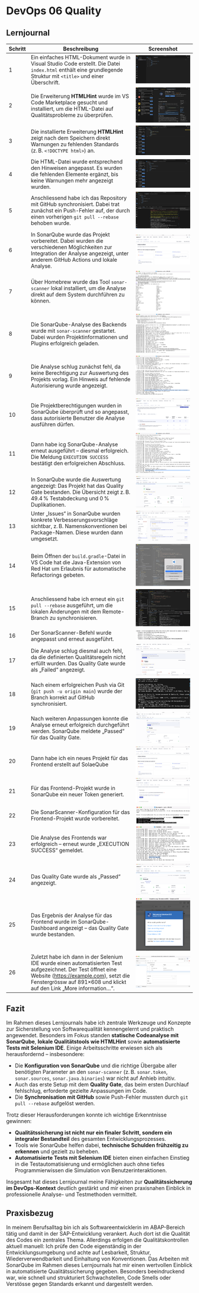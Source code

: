 # DevOps 06 Quality

## Lernjournal

| Schritt | Beschreibung | Screenshot |
|--------|--------------|------------|
| 1 | Ein einfaches HTML-Dokument wurde in Visual Studio Code erstellt. Die Datei `index.html` enthält eine grundlegende Struktur mit `<title>` und einer Überschrift. | ![quality-01](./images/quality-01.png) |
| 2 | Die Erweiterung **HTMLHint** wurde im VS Code Marketplace gesucht und installiert, um die HTML-Datei auf Qualitätsprobleme zu überprüfen. | ![quality-02](./images/quality-02.png) |
| 3 | Die installierte Erweiterung **HTMLHint** zeigt nach dem Speichern direkt Warnungen zu fehlenden Standards (z. B. `<!DOCTYPE html>`) an. | ![quality-03](./images/quality-03.png) |
| 4 | Die HTML-Datei wurde entsprechend den Hinweisen angepasst. Es wurden die fehlenden Elemente ergänzt, bis keine Warnungen mehr angezeigt wurden. | ![quality-04](./images/quality-04.png) |
| 5 | Anschliessend habe ich das Repository mit GitHub synchronisiert. Dabei trat zunächst ein Push-Fehler auf, der durch einen vorherigen `git pull --rebase` behoben wurde. | ![quality-05](./images/quality-05.png) |
| 6 | In SonarQube wurde das Projekt vorbereitet. Dabei wurden die verschiedenen Möglichkeiten zur Integration der Analyse angezeigt, unter anderem GitHub Actions und lokale Analyse. | ![quality-06](./images/quality-06.png) |
| 7 | Über Homebrew wurde das Tool `sonar-scanner` lokal installiert, um die Analyse direkt auf dem System durchführen zu können. | ![quality-07](./images/quality-07.png) |
| 8 | Die SonarQube-Analyse des Backends wurde mit `sonar-scanner` gestartet. Dabei wurden Projektinformationen und Plugins erfolgreich geladen. | ![quality-08](./images/quality-08.png) |
| 9 | Die Analyse schlug zunächst fehl, da keine Berechtigung zur Auswertung des Projekts vorlag. Ein Hinweis auf fehlende Autorisierung wurde angezeigt. | ![quality-09](./images/quality-09.png) |
| 10 | Die Projektberechtigungen wurden in SonarQube überprüft und so angepasst, dass autorisierte Benutzer die Analyse ausführen dürfen. | ![quality-10](./images/quality-10.png) |
| 11 | Dann habe icg SonarQube-Analyse erneut ausgeführt – diesmal erfolgreich. Die Meldung `EXECUTION SUCCESS` bestätigt den erfolgreichen Abschluss. | ![quality-11](./images/quality-11.png) |
| 12 | In SonarQube wurde die Auswertung angezeigt: Das Projekt hat das Quality Gate bestanden. Die Übersicht zeigt z. B. 49.4 % Testabdeckung und 0 % Duplikationen. | ![quality-12](./images/quality-12.png) |
| 13 | Unter „Issues“ in SonarQube wurden konkrete Verbesserungsvorschläge sichtbar, z. B. Namenskonventionen bei Package-Namen. Diese wurden dann umgesetzt. | ![quality-13](./images/quality-13.png) |
| 14 | Beim Öffnen der `build.gradle`-Datei in VS Code hat die Java-Extension von Red Hat um Erlaubnis für automatische Refactorings gebeten. | ![quality-14](./images/quality-14.png) |
| 15 | Anschliessend habe ich erneut ein `git pull --rebase` ausgeführt, um die lokalen Änderungen mit dem Remote-Branch zu synchronisieren. | ![quality-15](./images/quality-15.png) |
| 16 | Der SonarScanner-Befehl wurde angepasst und erneut ausgeführt.  | ![quality-16](./images/quality-16.png) |
| 17 | Die Analyse schlug diesmal auch fehl, da die definierten Qualitätsregeln nicht erfüllt wurden. Das Quality Gate wurde als „Failed“ angezeigt. | ![quality-17](./images/quality-17.png) |
| 18 | Nach einem erfolgreichen Push via Git (`git push -u origin main`) wurde der Branch korrekt auf GitHub synchronisiert. | ![quality-18](./images/quality-18.png) |
| 19 | Nach weiteren Anpassungen konnte die Analyse erneut erfolgreich durchgeführt werden. SonarQube meldete „Passed“ für das Quality Gate. | ![quality-19](./images/quality-19.png) |
| 20 | Dann habe ich ein neues Projekt für das Frontend erstellt auf SolaeQube | ![quality-20](./images/quality-20.png) 
| 21 | Für das Frontend-Projekt wurde in SonarQube ein neuer Token generiert. | ![quality-21](./images/quality-21.png) |
| 22 | Die SonarScanner-Konfiguration für das Frontend-Projekt wurde vorbereitet. | ![quality-22](./images/quality-22.png) |
| 23 | Die Analyse des Frontends war erfolgreich – erneut wurde „EXECUTION SUCCESS“ gemeldet. | ![quality-23](./images/quality-23.png) |
| 24 | Das Quality Gate wurde als „Passed“ angezeigt. | ![quality-24](./images/quality-24.png) |
| 25 | Das Ergebnis der Analyse für das Frontend wurde im SonarQube-Dashboard angezeigt – das Quality Gate wurde bestanden. | ![quality-25](./images/quality-25.png) |
| 26 | Zuletzt habe ich dann in der Selenium IDE wurde einen automatisierten Test aufgezeichnet. Der Test öffnet eine Website (https://example.com), setzt die Fenstergrössw auf 891×608 und klickt auf den Link „More information…“.| ![quality-27](./images/quality-27.png) |


## Fazit

Im Rahmen dieses Lernjournals habe ich zentrale Werkzeuge und Konzepte zur Sicherstellung von Softwarequalität kennengelernt und praktisch angewendet. Besonders im Fokus standen **statische Codeanalyse mit SonarQube**, **lokale Qualitätstools wie HTMLHint** sowie **automatisierte Tests mit Selenium IDE**.
Einige Arbeitsschritte erwiesen sich als herausfordernd – insbesondere:
- Die **Konfiguration von SonarQube** und die richtige Übergabe aller benötigten Parameter an den `sonar-scanner` (z. B. `sonar.token`, `sonar.sources`, `sonar.java.binaries`) war nicht auf Anhieb intuitiv.
- Auch das erste Setup mit dem **Quality Gate**, das beim ersten Durchlauf fehlschlug, erforderte gezielte Anpassungen im Code.
- Die **Synchronisation mit GitHub** sowie Push-Fehler mussten durch `git pull --rebase` aufgelöst werden.

Trotz dieser Herausforderungen konnte ich wichtige Erkenntnisse gewinnen:
- **Qualitätssicherung ist nicht nur ein finaler Schritt, sondern ein integraler Bestandteil** des gesamten Entwicklungsprozesses.
- Tools wie SonarQube helfen dabei, **technische Schulden frühzeitig zu erkennen** und gezielt zu beheben.
- **Automatisierte Tests mit Selenium IDE** bieten einen einfachen Einstieg in die Testautomatisierung und ermöglichen auch ohne tiefes Programmierwissen die Simulation von Benutzerinteraktionen.

Insgesamt hat dieses Lernjournal meine Fähigkeiten zur **Qualitätssicherung im DevOps-Kontext** deutlich gestärkt und mir einen praxisnahen Einblick in professionelle Analyse- und Testmethoden vermittelt.

## Praxisbezug

In meinem Berufsalltag bin ich als Softwareentwicklerin im ABAP-Bereich tätig und damit in der SAP-Entwicklung verankert. Auch dort ist die Qualität des Codes ein zentrales Thema. Allerdings erfolgen die Qualitätskontrollen aktuell manuell: Ich prüfe den Code eigenständig in der Entwicklungsumgebung und achte auf Lesbarkeit, Struktur, Wiederverwendbarkeit und Einhaltung von Konventionen. Das Arbeiten mit SonarQube im Rahmen dieses Lernjournals hat mir einen wertvollen Einblick in automatisierte Qualitätssicherung gegeben. Besonders beeindruckend war, wie schnell und strukturiert Schwachstellen, Code Smells oder Verstösse gegen Standards erkannt und dargestellt werden.




